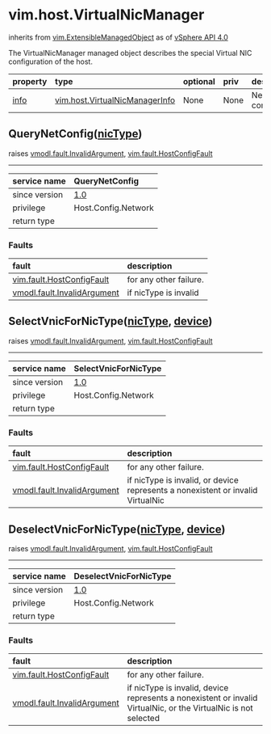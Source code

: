 vim.host.VirtualNicManager
==========================
inherits from [vim.ExtensibleManagedObject](vim.ExtensibleManagedObject.md "vim.ExtensibleManagedObject")
as of [vSphere API 4.0](vim.version.md#vim.version.version5)


The VirtualNicManager managed object describes the special Virtual NIC   configuration of the host.

| property | type | optional | priv | desc |
|:---------|:-----|:---------|:-----|:-----|
| <a href='info'>info</a> | [vim.host.VirtualNicManagerInfo](vim.host.VirtualNicManagerInfo.md "vim.host.VirtualNicManagerInfo") | None | None | Network configuration. |


QueryNetConfig([nicType](#string "string"))
-------------------------------------------
 raises [vmodl.fault.InvalidArgument](vmodl.fault.InvalidArgument.md "vmodl.fault.InvalidArgument"), [vim.fault.HostConfigFault](vim.fault.HostConfigFault.md "vim.fault.HostConfigFault")

---
| service name | QueryNetConfig |
|:--|:--|
| since version | [1.0](vim.version.md#vim.version.version5) |
| privilege    | Host.Config.Network |
| return type |  |
### Faults
| fault | description |
|:------|:------------|
| [vim.fault.HostConfigFault](vim.fault.HostConfigFault.md "vim.fault.HostConfigFault") | for any other failure. |
| [vmodl.fault.InvalidArgument](vmodl.fault.InvalidArgument.md "vmodl.fault.InvalidArgument") | if nicType is invalid |




SelectVnicForNicType([nicType](#string "string"), [device](#string "string"))
-----------------------------------------------------------------------------
 raises [vmodl.fault.InvalidArgument](vmodl.fault.InvalidArgument.md "vmodl.fault.InvalidArgument"), [vim.fault.HostConfigFault](vim.fault.HostConfigFault.md "vim.fault.HostConfigFault")

---
| service name | SelectVnicForNicType |
|:--|:--|
| since version | [1.0](vim.version.md#vim.version.version5) |
| privilege    | Host.Config.Network |
| return type |  |
### Faults
| fault | description |
|:------|:------------|
| [vim.fault.HostConfigFault](vim.fault.HostConfigFault.md "vim.fault.HostConfigFault") | for any other failure. |
| [vmodl.fault.InvalidArgument](vmodl.fault.InvalidArgument.md "vmodl.fault.InvalidArgument") | if nicType is invalid, or device represents a           nonexistent or invalid VirtualNic |




DeselectVnicForNicType([nicType](#string "string"), [device](#string "string"))
-------------------------------------------------------------------------------
 raises [vmodl.fault.InvalidArgument](vmodl.fault.InvalidArgument.md "vmodl.fault.InvalidArgument"), [vim.fault.HostConfigFault](vim.fault.HostConfigFault.md "vim.fault.HostConfigFault")

---
| service name | DeselectVnicForNicType |
|:--|:--|
| since version | [1.0](vim.version.md#vim.version.version5) |
| privilege    | Host.Config.Network |
| return type |  |
### Faults
| fault | description |
|:------|:------------|
| [vim.fault.HostConfigFault](vim.fault.HostConfigFault.md "vim.fault.HostConfigFault") | for any other failure. |
| [vmodl.fault.InvalidArgument](vmodl.fault.InvalidArgument.md "vmodl.fault.InvalidArgument") | if nicType is invalid, device represents           a nonexistent or invalid VirtualNic, or the VirtualNic is           not selected |




